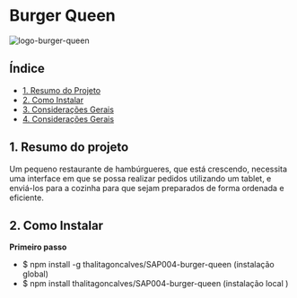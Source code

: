 # Burger Queen

![logo-burger-queen](https://user-images.githubusercontent.com/61169584/90281151-82aff980-de42-11ea-8ac5-b63345b5abd0.png)


## Índice

- [1. Resumo do Projeto](#1-resumo-do-projeto)
- [2. Como Instalar](#2-como-instalar)
- [3. Considerações Gerais](#3-interface)
- [4. Considerações Gerais](#4-consideracoes-gerais)

## 1. Resumo do projeto

Um pequeno restaurante de hambúrgueres, que está crescendo, necessita uma interface em que se possa realizar
pedidos utilizando um tablet, e enviá-los para a cozinha para que sejam preparados de forma ordenada e eficiente.

## 2. Como Instalar

**Primeiro passo**

- \$ npm install -g thalitagoncalves/SAP004-burger-queen (instalação global) 
- \$ npm install thalitagoncalves/SAP004-burger-queen (instalação local )
